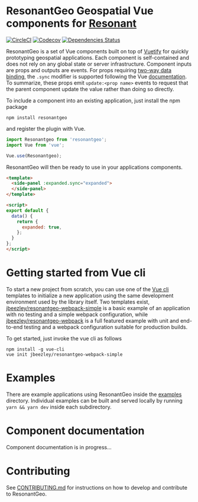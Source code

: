 # ResonantGeo Geospatial Vue components for [Resonant](http://resonant.kitware.com/)

[![CircleCI](https://img.shields.io/circleci/project/github/Kitware/resonantgeo.svg)](https://circleci.com/gh/Kitware/resonantgeo)
[![Codecov](https://img.shields.io/codecov/c/github/Kitware/resonantgeo.svg)](https://codecov.io/gh/Kitware/resonantgeo)
[![Dependencies Status](https://david-dm.org/kitware/resonantgeo/status.svg)](https://david-dm.org/kitware/resonantgeo)

ResonantGeo is a set of Vue components built on top of [Vuetify](https://vuetifyjs.com) for quickly
prototyping geospatial applications.  Each component is self-contained and does not rely on any
global state or server infrastructure.  Component inputs are props and outputs are events.  For
props requiring [two-way data binding](https://vuejs.org/v2/guide/forms.html), the `.sync` modifier
is supported following the Vue
[documentation](https://vuejs.org/v2/guide/components-custom-events.html#sync-Modifier).  To
summarize, these props emit `update:<prop name>` events to request that the parent component update
the value rather than doing so directly.

To include a component into an existing application, just install the npm package
```
npm install resonantgeo
```
and register the plugin with Vue.
```javascript
import Resonantgeo from 'resonantgeo';
import Vue from 'vue';

Vue.use(Resonantgeo);
```
ResonantGeo will then be ready to use in your applications components.
```html
<template>
  <side-panel :expanded.sync="expanded">
  </side-panel>
</template>

<script>
export default {
  data() {
    return {
      expanded: true,
    };
  }
};
</script>
```


Getting started from Vue cli
============================

To start a new project from scratch, you can use one of the
[Vue cli](https://vuejs.org/v2/guide/installation.html#CLI) templates to initialize a new application
using the same development environment used by the library itself.  Two templates exist,
[jbeezley/resonantgeo-webpack-simple](https://github.com/jbeezley/resonantgeo-webpack-simple) is a
basic example of an application with no testing and a simple webpack configuration, while
[jbeezley/resonantgeo-webpack](https://github.com/jbeezley/resonantgeo-webpack) is a full featured
example with unit and end-to-end testing and a webpack configuration suitable for production builds.

To get started, just invoke the vue cli as follows
```
npm install -g vue-cli
vue init jbeezley/resonantgeo-webpack-simple
```

Examples
========

There are example applications using ResonantGeo inside the [examples](examples) directory.
Individual examples can be built and served locally by running `yarn && yarn dev` inside each
subdirectory.

Component documentation
=======================

Component documentation is in progress...

Contributing
============

See [CONTRIBUTING.md](Contributing.md) for instructions on how to develop and contribute to
ResonantGeo.
